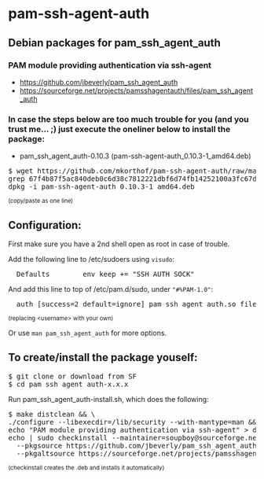 # pam-ssh-agent-auth
## Debian packages for pam_ssh_agent_auth

### PAM module providing authentication via ssh-agent
* https://github.com/jbeverly/pam_ssh_agent_auth
* https://sourceforge.net/projects/pamsshagentauth/files/pam_ssh_agent_auth

### In case the steps below are too much trouble for you (and you trust me... ;) just execute the oneliner below to install the package:

* pam_ssh_agent_auth-0.10.3 (pam-ssh-agent-auth_0.10.3-1_amd64.deb)

<pre>
$ wget https://github.com/mkorthof/pam-ssh-agent-auth/raw/master/pam-ssh-agent-auth_0.10.3-1_amd64.deb && sha512sum pam-ssh-agent-auth_0.10.3-1_amd64.deb | \
grep 67f4b87f5ac840deb0c6d38c7812221dbf6d74fb14252100a3fc67d76645ae4b79599bc8dee440c91b910c4d1e612fe988e5c151e8b4830c1b5058fbc87c8043 && \
dpkg -i pam-ssh-agent-auth_0.10.3-1_amd64.deb
</pre>
<sub>(copy/paste as one line)</sub>
<br>

## Configuration:

First make sure you have a 2nd shell open as root in case of trouble.

Add the following line to /etc/sudoers using `visudo`:<br>
<pre>
  Defaults        env_keep += "SSH_AUTH_SOCK"
</pre>

And add this line to top of /etc/pam.d/sudo, under `"#%PAM-1.0"`:<br>
<pre>
  auth [success=2 default=ignore] pam_ssh_agent_auth.so file=/home/&lt;username&gt;/.ssh/authorized_keys allow_user_owned_authorized_keys_file authorized_keys_user=&lt;username&gt;
</pre>
<sub>(replacing \<username> with your own)</sub>
<br>

Or use `man pam_ssh_agent_auth` for more options.

## To create/install the package youself:

<pre>
$ git clone or download from SF
$ cd pam_ssh_agent_auth-x.x.x
</pre>

Run pam_ssh_agent_auth-install.sh, which does the following:

<pre>
$ make distclean && \
./configure --libexecdir=/lib/security --with-mantype=man && \
echo "PAM module providing authentication via ssh-agent" > description-pak
echo | sudo checkinstall --maintainer=soupboy@sourceforge.net --pkglicense=BSD \
  --pkgsource https://github.com/jbeverly/pam_ssh_agent_auth \
  --pkgaltsource https://sourceforge.net/projects/pamsshagentauth/files/pam_ssh_agent_auth
</pre>
<sub>(checkinstall creates the .deb and installs it automatically)</sub>
<br><br>

